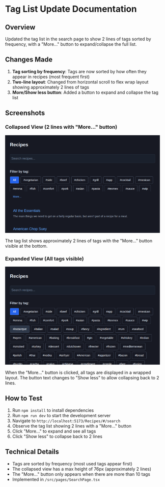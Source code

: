 # Tag List Update Documentation

## Overview
Updated the tag list in the search page to show 2 lines of tags sorted by frequency, with a "More..." button to expand/collapse the full list.

## Changes Made
1. **Tag sorting by frequency**: Tags are now sorted by how often they appear in recipes (most frequent first)
2. **Two-line layout**: Changed from horizontal scroll to flex wrap layout showing approximately 2 lines of tags
3. **More/Show less button**: Added a button to expand and collapse the tag list

## Screenshots

### Collapsed View (2 lines with "More..." button)
![Tag list collapsed](./search-page-tags-with-more-button.png)

The tag list shows approximately 2 lines of tags with the "More..." button visible at the bottom.

### Expanded View (All tags visible)
![Tag list expanded](./search-page-tags-expanded.png)

When the "More..." button is clicked, all tags are displayed in a wrapped layout. The button text changes to "Show less" to allow collapsing back to 2 lines.

## How to Test
1. Run `npm install` to install dependencies
2. Run `npm run dev` to start the development server
3. Navigate to `http://localhost:5173/Recipes/#/search`
4. Observe the tag list showing 2 lines with a "More..." button
5. Click "More..." to expand and see all tags
6. Click "Show less" to collapse back to 2 lines

## Technical Details
- Tags are sorted by frequency (most used tags appear first)
- The collapsed view has a max height of 76px (approximately 2 lines)
- The "More..." button only appears when there are more than 10 tags
- Implemented in `/src/pages/SearchPage.tsx`